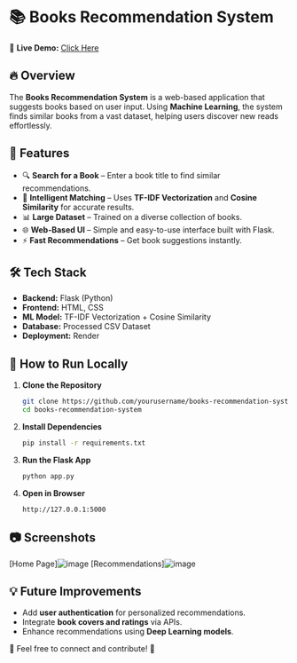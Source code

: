 # 📚 Books Recommendation System

🚀 **Live Demo:** [Click Here](https://books-recommendation-system-u8rx.onrender.com)

## 🔥 Overview
The **Books Recommendation System** is a web-based application that suggests books based on user input. Using **Machine Learning**, the system finds similar books from a vast dataset, helping users discover new reads effortlessly.

## 🎯 Features
- 🔍 **Search for a Book** – Enter a book title to find similar recommendations.
- 🧠 **Intelligent Matching** – Uses **TF-IDF Vectorization** and **Cosine Similarity** for accurate results.
- 📊 **Large Dataset** – Trained on a diverse collection of books.
- 🌐 **Web-Based UI** – Simple and easy-to-use interface built with Flask.
- ⚡ **Fast Recommendations** – Get book suggestions instantly.

## 🛠️ Tech Stack
- **Backend:** Flask (Python)
- **Frontend:** HTML, CSS
- **ML Model:** TF-IDF Vectorization + Cosine Similarity
- **Database:** Processed CSV Dataset
- **Deployment:** Render

## 🚀 How to Run Locally
1. **Clone the Repository**
   ```sh
   git clone https://github.com/yourusername/books-recommendation-system.git
   cd books-recommendation-system
   ```

2. **Install Dependencies**
   ```sh
   pip install -r requirements.txt
   ```

3. **Run the Flask App**
   ```sh
   python app.py
   ```

4. **Open in Browser**
   ```
   http://127.0.0.1:5000
   ```

## 📷 Screenshots
[Home Page]![image](https://github.com/user-attachments/assets/8a304b93-afe0-42d0-a3aa-04bbfd542020)
[Recommendations]![image](https://github.com/user-attachments/assets/95b4bc12-ff74-4695-9535-5f02c14d2321)


## 💡 Future Improvements
- Add **user authentication** for personalized recommendations.
- Integrate **book covers and ratings** via APIs.
- Enhance recommendations using **Deep Learning models**.

💬 Feel free to connect and contribute! 🚀

